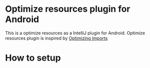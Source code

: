 # Optimize resources plugin for Android

This is a optimize resources as a IntelliJ plugin for Android.
Optimize resources plugin is inspired by [Optimizing Imports](https://www.jetbrains.com/help/idea/2016.3/optimizing-imports.html)

# How to setup

